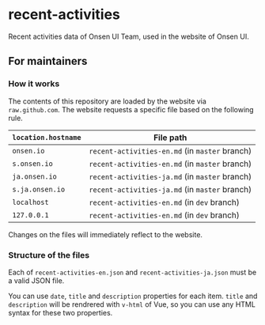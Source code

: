 # recent-activities

Recent activities data of Onsen UI Team, used in the website of Onsen UI.

## For maintainers

### How it works

The contents of this repository are loaded by the website via `raw.github.com`. The website requests a specific file based on the following rule.

|`location.hostname`|File path|
|-|-|
|`onsen.io`|`recent-activities-en.md` (in `master` branch)|
|`s.onsen.io`|`recent-activities-en.md` (in `master` branch)|
|`ja.onsen.io`|`recent-activities-ja.md` (in `master` branch)|
|`s.ja.onsen.io`|`recent-activities-ja.md` (in `master` branch)|
|`localhost`|`recent-activities-en.md` (in `dev` branch)|
|`127.0.0.1`|`recent-activities-en.md` (in `dev` branch)|

Changes on the files will immediately reflect to the website.

### Structure of the files

Each of `recent-activities-en.json` and `recent-activities-ja.json` must be a valid JSON file.

You can use `date`, `title` and `description` properties for each item. `title` and `description` will be rendrered with `v-html` of Vue, so you can use any HTML syntax for these two properties.
